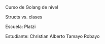 Curso de Golang de nivel 

Structs vs. clases

Escuela: Platzi

Estudiante: Christian Alberto Tamayo Robayo